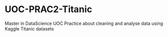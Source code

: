 # UOC-PRAC2-Titanic

Master in DataScience UOC
Practice about cleaning and analyse data using Kaggle Titanic datasets
